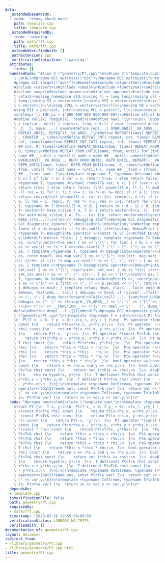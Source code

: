 ```yaml
---
data:
  _extendedDependsOn:
  - icon: ':heavy_check_mark:'
    path: template.cpp
    title: template.cpp
  _extendedRequiredBy:
  - icon: ':warning:'
    path: math/fft.cpp
    title: math/fft.cpp
  _extendedVerifiedWith: []
  _pathExtension: cpp
  _verificationStatusIcon: ':warning:'
  attributes:
    links: []
  bundledCode: "#line 2 \"geometry/Pt.cpp\"\n\n#line 2 \"template.cpp\"\n\n#ifndef\
    \ LOCAL\n#pragma GCC optimize(\"O3\")\n#pragma GCC optimize(\"unroll-loops\")\n\
    #pragma GCC target(\"avx\")\n#endif\n#include <algorithm>\n#include <bitset>\n\
    #include <cassert>\n#include <cmath>\n#include <functional>\n#include <iostream>\n\
    #include <map>\n#include <numeric>\n#include <queue>\n#include <set>\n#include\
    \ <stack>\nusing namespace std;\nusing ll = long long;\nusing ull = unsigned long\
    \ long;\nusing VI = vector<int>;\nusing VVI = vector<vector<int>>;\nusing VLL\
    \ = vector<ll>;\nusing VVLL = vector<vector<ll>>;\nusing VB = vector<bool>;\n\
    using PII = pair<int, int>;\nusing PLL = pair<ll, ll>;\nconstexpr int INF = 1000000007;\n\
    constexpr ll INF_LL = 1'000'000'000'000'000'007;\n#define all(x) begin(x), end(x)\n\
    #define rall(x) rbegin(x), rend(x)\n#define newl '\\n'\n\n// loops rep(until)\
    \ / rep(var, until) / rep(var, from, until) / repr (reversed order)\n#define OVERLOAD3(_1,\
    \ _2, _3, name, ...) name\n#define rep(...) OVERLOAD3(__VA_ARGS__, REPEAT_FROM_UNTIL,\
    \ REPEAT_UNTIL, REPEAT)(__VA_ARGS__)\n#define REPEAT(times) REPEAT_CNT(_repeat,\
    \ __COUNTER__, times)\n#define REPEAT_CNT(_repeat, cnt, times) REPEAT_CNT_CAT(_repeat,\
    \ cnt, times)\n#define REPEAT_CNT_CAT(_repeat, cnt, times) REPEAT_FROM_UNTIL(_repeat\
    \ ## cnt, 0, times)\n#define REPEAT_UNTIL(name, times) REPEAT_FROM_UNTIL(name,\
    \ 0, times)\n#define REPEAT_FROM_UNTIL(name, from, until) for (int name = from,\
    \ name ## __until = (until); name < name ## __until; name++)\n#define repr(...)\
    \ OVERLOAD3(__VA_ARGS__, REPR_FROM_UNTIL, REPR_UNTIL, REPEAT)(__VA_ARGS__)\n#define\
    \ REPR_UNTIL(name, times) REPR_FROM_UNTIL(name, 0, times)\n#define REPR_FROM_UNTIL(name,\
    \ from, until) for (int name = (until)-1, name ## __from = (from); name >= name\
    \ ## __from; name--)\n\ntemplate <typename T, typename U>\nbool chmin(T& var,\
    \ U x) { if (var > x) { var = x; return true; } else return false; }\ntemplate\
    \ <typename T, typename U>\nbool chmax(T& var, U x) { if (var < x) { var = x;\
    \ return true; } else return false; }\nll power(ll e, ll t, ll mod = INF_LL) {\n\
    \  ll res = 1; for (; t; t >>= 1, (e *= e) %= mod) if (t & 1) (res *= e) %= mod;\
    \ return res;\n}\nll choose(ll n, int r) {\n  chmin(r, n-r); if (r < 0) return\
    \ 0; ll res = 1; rep(i, r) res *= n-i, res /= i+1; return res;\n}\ntemplate <typename\
    \ T, typename U> T divceil(T m, U d) { return (m + d - 1) / d; }\ntemplate <typename\
    \ T> vector<T> make_v(size_t a, T b) { return vector<T>(a, b); }\ntemplate <typename...\
    \ Ts> auto make_v(size_t a, Ts... ts) {\n  return vector<decltype(make_v(ts...))>(a,\
    \ make_v(ts...));\n}\n\n// debugging stuff\n#pragma GCC diagnostic push\n#pragma\
    \ GCC diagnostic ignored \"-Wmisleading-indentation\"\n#define repi(it, ds) for\
    \ (auto it = ds.begin(); it != ds.end(); it++)\nclass DebugPrint { public: template\
    \ <typename T> DebugPrint& operator <<(const T& v) {\n#ifdef LOCAL\n    cerr <<\
    \ v;\n#endif\nreturn *this; } } debugos; template <typename T> DebugPrint& operator<<(DebugPrint&\
    \ os, const\nvector<T>& vec) { os << \"{\"; for (int i = 0; i < vec.size(); i++)\
    \ os << vec[i] << (i + 1 ==\nvec.size() ? \"\" : \", \"); os << \"}\"; return\
    \ os; } template <typename T, typename U> DebugPrint&\noperator<<(DebugPrint&\
    \ os, const map<T, U>& map_var) { os << \"{\"; repi(itr, map_var) { os << *\n\
    itr; itr++; if (itr != map_var.end()) os << \", \"; itr--; } os << \"}\"; return\
    \ os; } template <\ntypename T> DebugPrint& operator<<(DebugPrint& os, const set<T>&\
    \ set_var) { os << \"{\"; repi(\nitr, set_var) { os << *itr; itr++; if (itr !=\
    \ set_var.end()) os << \", \"; itr--; } os << \"}\";\nreturn os; } template <typename\
    \ T, typename U> DebugPrint& operator<<(DebugPrint& os, const\npair<T, U>& p)\
    \ { os << \"(\" << p.first << \", \" << p.second << \")\"; return os; } void dump_func(\n\
    ) { debugos << newl; } template <class Head, class... Tail> void dump_func(Head\
    \ &&head, Tail\n&&... tail) { debugos << head; if (sizeof...(Tail) > 0) { debugos\
    \ << \", \"; } dump_func(forward\n<Tail>(tail)...); }\n#ifdef LOCAL\n#define dump(...)\
    \ debugos << \"  \" << string(#__VA_ARGS__) << \": \" << \"[\" << to_string(__LINE__)\
    \ \\\n<< \":\" << __FUNCTION__ << \"]\" << newl << \"    \", dump_func(__VA_ARGS__)\n\
    #else\n#define dump(...) ({})\n#endif\n#pragma GCC diagnostic pop\n\n\n#line 4\
    \ \"geometry/Pt.cpp\"\n\ntemplate <typename T = int>\nstruct Pt {\n  T x, y;\n\
    \n  Pt(T x_ = 0, T y_ = 0): x(x_), y(y_) { }\n\n  Pt operator +(const Pt<T>& rhs)\
    \ const {\n    return Pt(x+rhs.x, y+rhs.y);\n  }\n  Pt operator -(const Pt<T>&\
    \ rhs) const {\n    return Pt(x-rhs.x, y-rhs.y);\n  }\n  Pt operator -() const\
    \ {\n    return Pt(-x, -y);\n  }\n  Pt operator *(const Pt<T>& rhs) const {\n\
    \    return Pt(x*rhs.x - y*rhs.y, x*rhs.y + y*rhs.x);\n  }\n  Pt operator *(const\
    \ T rhs) const {\n    return Pt(x*rhs, y*rhs);\n  }\n  Pt& operator +=(const Pt<T>&\
    \ rhs) {\n    return *this = *this + rhs;\n  }\n  Pt& operator -=(const Pt<T>&\
    \ rhs) {\n    return *this = *this - rhs;\n  }\n  Pt& operator *=(const Pt<T>&\
    \ rhs) {\n    return *this = *this * rhs;\n  }\n  Pt& operator *=(const T rhs)\
    \ {\n    return *this = *this * rhs;\n  }\n  bool operator ==(const Pt<T>& rhs)\
    \ const {\n    return x == rhs.x and y == rhs.y;\n  }\n  bool operator !=(const\
    \ Pt<T>& rhs) const {\n    return not (*this == rhs);\n  }\n  double abs() const\
    \ {\n    return hypot(x, y);\n  }\n  T dot(const Pt<T>& rhs) const {\n    return\
    \ x*rhs.x + y*rhs.y;\n  }\n  T det(const Pt<T>& rhs) const {\n    return x*rhs.y\
    \ - y*rhs.x;\n  }\n};\n\ntemplate <typename OutStream, typename T>\nOutStream&\
    \ operator<<(OutStream& out, const Pt<T>& var) {\n  return out << var.x << \"\
    \ \" << var.y;\n}\n\ntemplate <typename InStream, typename T>\nInStream& operator>>(InStream&\
    \ in, Pt<T>& var) {\n  return in >> var.x >> var.y;\n}\n"
  code: "#pragma once\n\n#include \"template.cpp\"\n\ntemplate <typename T = int>\n\
    struct Pt {\n  T x, y;\n\n  Pt(T x_ = 0, T y_ = 0): x(x_), y(y_) { }\n\n  Pt operator\
    \ +(const Pt<T>& rhs) const {\n    return Pt(x+rhs.x, y+rhs.y);\n  }\n  Pt operator\
    \ -(const Pt<T>& rhs) const {\n    return Pt(x-rhs.x, y-rhs.y);\n  }\n  Pt operator\
    \ -() const {\n    return Pt(-x, -y);\n  }\n  Pt operator *(const Pt<T>& rhs)\
    \ const {\n    return Pt(x*rhs.x - y*rhs.y, x*rhs.y + y*rhs.x);\n  }\n  Pt operator\
    \ *(const T rhs) const {\n    return Pt(x*rhs, y*rhs);\n  }\n  Pt& operator +=(const\
    \ Pt<T>& rhs) {\n    return *this = *this + rhs;\n  }\n  Pt& operator -=(const\
    \ Pt<T>& rhs) {\n    return *this = *this - rhs;\n  }\n  Pt& operator *=(const\
    \ Pt<T>& rhs) {\n    return *this = *this * rhs;\n  }\n  Pt& operator *=(const\
    \ T rhs) {\n    return *this = *this * rhs;\n  }\n  bool operator ==(const Pt<T>&\
    \ rhs) const {\n    return x == rhs.x and y == rhs.y;\n  }\n  bool operator !=(const\
    \ Pt<T>& rhs) const {\n    return not (*this == rhs);\n  }\n  double abs() const\
    \ {\n    return hypot(x, y);\n  }\n  T dot(const Pt<T>& rhs) const {\n    return\
    \ x*rhs.x + y*rhs.y;\n  }\n  T det(const Pt<T>& rhs) const {\n    return x*rhs.y\
    \ - y*rhs.x;\n  }\n};\n\ntemplate <typename OutStream, typename T>\nOutStream&\
    \ operator<<(OutStream& out, const Pt<T>& var) {\n  return out << var.x << \"\
    \ \" << var.y;\n}\n\ntemplate <typename InStream, typename T>\nInStream& operator>>(InStream&\
    \ in, Pt<T>& var) {\n  return in >> var.x >> var.y;\n}\n"
  dependsOn:
  - template.cpp
  isVerificationFile: false
  path: geometry/Pt.cpp
  requiredBy:
  - math/fft.cpp
  timestamp: '2020-05-26 19:55:50+09:00'
  verificationStatus: LIBRARY_NO_TESTS
  verifiedWith: []
documentation_of: geometry/Pt.cpp
layout: document
redirect_from:
- /library/geometry/Pt.cpp
- /library/geometry/Pt.cpp.html
title: geometry/Pt.cpp
---
```

